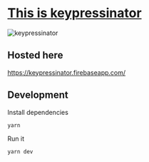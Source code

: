 # [This is keypressinator](https://keypressinator.firebaseapp.com/)

<img src="https://keypressinator.firebaseapp.com/example.png" alt="keypressinator">

## Hosted here
https://keypressinator.firebaseapp.com/

## Development
Install dependencies
```bash
yarn
```

Run it
```bash
yarn dev
```
